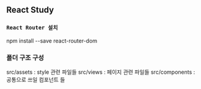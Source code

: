 ## React Study

### `React Router 설치`

npm install --save react-router-dom

### 폴더 구조 구성

src/assets : style 관련 파일들
src/views : 페이지 관련 파일들
src/components : 공통으로 쓰일 컴포넌트 들

